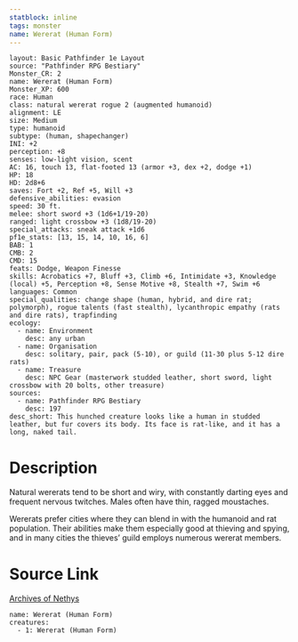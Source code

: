 ```yaml
---
statblock: inline
tags: monster
name: Wererat (Human Form)
---
```

```statblock
layout: Basic Pathfinder 1e Layout
source: "Pathfinder RPG Bestiary"
Monster_CR: 2
name: Wererat (Human Form)
Monster_XP: 600
race: Human
class: natural wererat rogue 2 (augmented humanoid)
alignment: LE
size: Medium
type: humanoid
subtype: (human, shapechanger)
INI: +2
perception: +8
senses: low-light vision, scent
AC: 16, touch 13, flat-footed 13 (armor +3, dex +2, dodge +1)
HP: 18
HD: 2d8+6
saves: Fort +2, Ref +5, Will +3
defensive_abilities: evasion
speed: 30 ft.
melee: short sword +3 (1d6+1/19-20)
ranged: light crossbow +3 (1d8/19-20)
special_attacks: sneak attack +1d6
pf1e_stats: [13, 15, 14, 10, 16, 6]
BAB: 1
CMB: 2
CMD: 15
feats: Dodge, Weapon Finesse
skills: Acrobatics +7, Bluff +3, Climb +6, Intimidate +3, Knowledge (local) +5, Perception +8, Sense Motive +8, Stealth +7, Swim +6
languages: Common
special_qualities: change shape (human, hybrid, and dire rat; polymorph), rogue talents (fast stealth), lycanthropic empathy (rats and dire rats), trapfinding
ecology:
  - name: Environment
    desc: any urban
  - name: Organisation
    desc: solitary, pair, pack (5-10), or guild (11-30 plus 5-12 dire rats)
  - name: Treasure
    desc: NPC Gear (masterwork studded leather, short sword, light crossbow with 20 bolts, other treasure)
sources:
  - name: Pathfinder RPG Bestiary
    desc: 197
desc_short: This hunched creature looks like a human in studded leather, but fur covers its body. Its face is rat-like, and it has a long, naked tail.
```
# Description
Natural wererats tend to be short and wiry, with constantly darting eyes and frequent nervous twitches. Males often have thin, ragged moustaches.

Wererats prefer cities where they can blend in with the humanoid and rat population. Their abilities make them especially good at thieving and spying, and in many cities the thieves’ guild employs numerous wererat members.
# Source Link
[Archives of Nethys](https://aonprd.com/MonsterDisplay.aspx?ItemName=Wererat%20(Human%20Form))
```encounter-table
name: Wererat (Human Form)
creatures:
  - 1: Wererat (Human Form)
```
